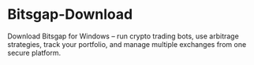 # Bitsgap-Download
Download Bitsgap for Windows – run crypto trading bots, use arbitrage strategies, track your portfolio, and manage multiple exchanges from one secure platform.
